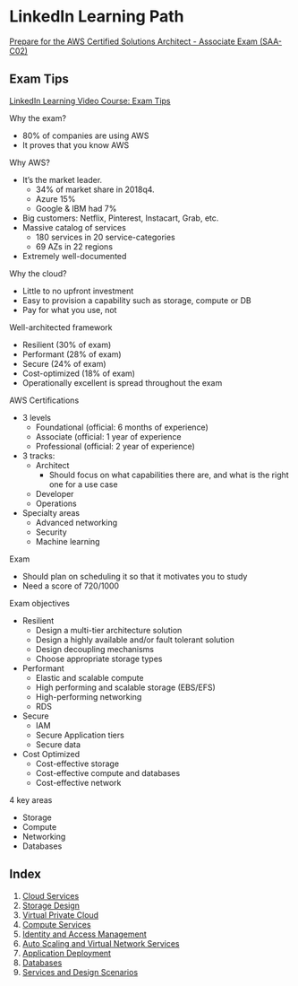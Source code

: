 # LinkedIn Learning Path

[Prepare for the AWS Certified Solutions Architect - Associate Exam (SAA-C02)](https://www.linkedin.com/learning/paths/prepare-for-the-aws-certified-solutions-architect-associate-exam-saa-c02)

## Exam Tips

[LinkedIn Learning Video Course: Exam Tips](https://www.linkedin.com/learning/exam-tips-aws-certified-solutions-architect-associate-saa-c02/aws-solutions-architect?contextUrn=urn%3Ali%3AlyndaLearningPath)


Why the exam?
* 80% of companies are using AWS
* It proves that you know AWS

Why AWS?

* It’s the market leader.
  * 34% of market share in 2018q4.
  * Azure 15%
  * Google & IBM had 7%
* Big customers: Netflix, Pinterest, Instacart, Grab, etc.
* Massive catalog of services
  * 180 services in 20 service-categories
  * 69 AZs in 22 regions
* Extremely well-documented

Why the cloud?

* Little to no upfront investment
* Easy to provision a capability such as storage, compute or DB
* Pay for what you use, not 

Well-architected framework

* Resilient (30% of exam)
* Performant (28% of exam)
* Secure (24% of exam)
* Cost-optimized (18% of exam)
* Operationally excellent is spread throughout the exam

AWS Certifications

* 3 levels
  * Foundational (official: 6 months of experience)
  * Associate (official: 1 year of experience
  * Professional (official: 2 year of experience)
* 3 tracks:
  * Architect
    * Should focus on what capabilities there are, and what is the right one for a use case
  * Developer
  * Operations
* Specialty areas
  * Advanced networking
  * Security
  * Machine learning

Exam

* Should plan on scheduling it so that it motivates you to study
* Need a score of 720/1000

Exam objectives

* Resilient
  * Design a multi-tier architecture solution
  * Design a highly available and/or fault tolerant solution
  * Design decoupling mechanisms
  * Choose appropriate storage types
* Performant
  * Elastic and scalable compute 
  * High performing and scalable storage (EBS/EFS)
  * High-performing networking
  * RDS
* Secure
  * IAM 
  * Secure Application tiers
  * Secure data 
* Cost Optimized
  * Cost-effective storage
  * Cost-effective compute and databases
  * Cost-effective network

4 key areas

* Storage
* Compute
* Networking
* Databases

## Index

1. [Cloud Services](./cloud-services.md)
2. [Storage Design](./storage-design.md)
3. [Virtual Private Cloud](./vpc.md)
4. [Compute Services](./compute.md)
5. [Identity and Access Management](./iam.md)
6. [Auto Scaling and Virtual Network Services](./autoscaling-virtual-network-services.md)
7. [Application Deployment](./app-deploy.md)
8. [Databases](./databases.md)
9. [Services and Design Scenarios](./services-design-scenarios.md)


